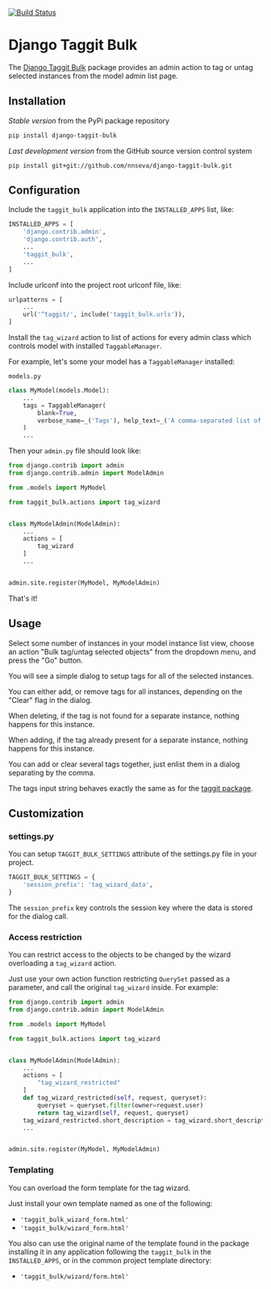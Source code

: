 [![Build Status](https://api.travis-ci.com/nnseva/django-taggit-bulk.svg?branch=master)](https://travis-ci.com/github/nnseva/django-taggit-bulk)



# Django Taggit Bulk

The [Django Taggit Bulk](https://github.com/nnseva/django-taggit-bulk) package provides an admin action to tag or untag selected instances from the model admin list page.

## Installation

*Stable version* from the PyPi package repository
```bash
pip install django-taggit-bulk
```

*Last development version* from the GitHub source version control system
```
pip install git+git://github.com/nnseva/django-taggit-bulk.git
```

## Configuration

Include the `taggit_bulk` application into the `INSTALLED_APPS` list, like:

```python
INSTALLED_APPS = [
    'django.contrib.admin',
    'django.contrib.auth',
    ...
    'taggit_bulk',
    ...
]
```

Include urlconf into the project root urlconf file, like:

```python
urlpatterns = [
    ...
    url('^taggit/', include('taggit_bulk.urls')),
]
```

Install the `tag_wizard` action to list of actions for every admin class which controls model with installed `TaggableManager`.

For example, let's some your model has a `TaggableManager` installed:

`models.py`
```python
class MyModel(models.Model):
    ...
    tags = TaggableManager(
        blank=True,
        verbose_name=_('Tags'), help_text=_('A comma-separated list of tags')
    )
    ...
```

Then your `admin.py` file should look like:

```python
from django.contrib import admin
from django.contrib.admin import ModelAdmin

from .models import MyModel

from taggit_bulk.actions import tag_wizard


class MyModelAdmin(ModelAdmin):
    ...
    actions = [
        tag_wizard
    ]
    ...


admin.site.register(MyModel, MyModelAdmin)
```

That's it!

## Usage

Select some number of instances in your model instance list view, choose an action
"Bulk tag/untag selected objects" from the dropdown menu, and press the "Go" button.

You will see a simple dialog to setup tags for all of the selected instances.

You can either add, or remove tags for all instances, depending on the "Clear" flag in the dialog.

When deleting, if the tag is not found for a separate instance, nothing happens for this instance.

When adding, if the tag already present for a separate instance, nothing happens for this instance.

You can add or clear several tags together, just enlist them in a dialog separating by the comma.

The tags input string behaves exactly the same as for the [taggit package](https://django-taggit.readthedocs.io/en/latest/index.html).

## Customization

### settings.py

You can setup `TAGGIT_BULK_SETTINGS` attribute of the settings.py file in your project.

```python
TAGGIT_BULK_SETTINGS = {
    'session_prefix': 'tag_wizard_data',
}
```

The `session_prefix` key controls the session key where the data is stored for the dialog call.

### Access restriction

You can restrict access to the objects to be changed by the wizard overloading a `tag_wizard` action.

Just use your own action function restricting `QuerySet` passed as a parameter, and call the original
`tag_wizard` inside. For example:

```python
from django.contrib import admin
from django.contrib.admin import ModelAdmin

from .models import MyModel

from taggit_bulk.actions import tag_wizard


class MyModelAdmin(ModelAdmin):
    ...
    actions = [
        "tag_wizard_restricted"
    ]
    def tag_wizard_restricted(self, request, queryset):
        queryset = queryset.filter(owner=request.user)
        return tag_wizard(self, request, queryset)
    tag_wizard_restricted.short_description = tag_wizard.short_description
    ...


admin.site.register(MyModel, MyModelAdmin)
```

### Templating

You can overload the form template for the tag wizard.

Just install your own template named as one of the following:

- `'taggit_bulk_wizard_form.html'`
- `'taggit_bulk/wizard_form.html'`

You also can use the original name of the template found in the package installing it in any application following the `taggit_bulk` in the `INSTALLED_APPS`, or in the common project template directory:

- `'taggit_bulk/wizard/form.html'`
